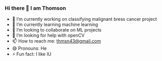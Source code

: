 ### Hi there 👋 I am Thomson

<!--
**Thomson-Mayengbam/Thomson-Mayengbam** is a ✨ _special_ ✨ repository because its `README.md` (this file) appears on your GitHub profile.

Here are some ideas to get you started:
-->

- 🔭 I’m currently working on classifying malignant bress cancer project
- 🌱 I’m currently learning machine learning
- 👯 I’m looking to collaborate on ML projects
- 🤔 I’m looking for help with openCV
- 📫 How to reach me: thmsn43@gmail.com
- 😄 Pronouns: He
- ⚡ Fun fact: I like IU

